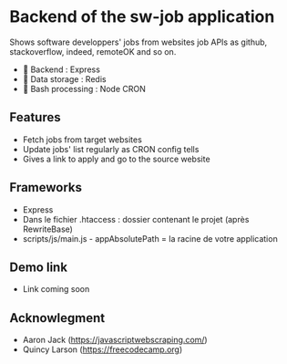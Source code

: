 # Backend of the sw-job application

  Shows software developpers' jobs from websites job APIs as github, stackoverflow, indeed, remoteOK and so on.

  * 🌟 Backend :  Express
  * 🌟 Data storage :  Redis
  * 🌟 Bash processing : Node CRON

  ## Features

  * Fetch jobs from target websites
  * Update jobs' list regularly as CRON config tells
  * Gives a link to apply and go to the source website

  ## Frameworks
  * Express
  * Dans le fichier .htaccess : dossier contenant le projet (après RewriteBase)
  * scripts/js/main.js - appAbsolutePath  = la racine de votre application

  ## Demo link
  * Link coming soon

   ## Acknowlegment
  * Aaron Jack (https://javascriptwebscraping.com/)
  * Quincy Larson (https://freecodecamp.org)